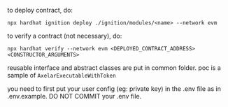 to deploy contract, do:
```shell
npx hardhat ignition deploy ./ignition/modules/<name> --network evm
```

to verify a contract (not necessary), do:
```shell
npx hardhat verify --network evm <DEPLOYED_CONTRACT_ADDRESS> <CONSTRUCTOR_ARGUMENTS>
```

reusable interface and abstract classes are put in common folder. poc is a sample of `AxelarExecutableWithToken`

you need to first put your user config (eg: private key) in the .env file as in .env.example. DO NOT COMMIT your .env file.